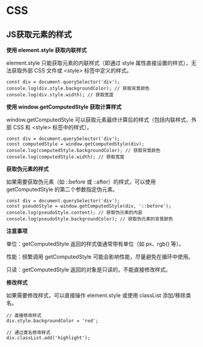 # CSS

## JS获取元素的样式

**使用 element.style 获取内联样式**

element.style 只能获取元素的内联样式（即通过 style 属性直接设置的样式），无法获取外部 CSS 文件或 \<style\> 标签中定义的样式。

```[.js]
const div = document.querySelector('div');
console.log(div.style.backgroundColor); // 获取背景颜色
console.log(div.style.width); // 获取宽度
```

**使用 window.getComputedStyle 获取计算样式**

window.getComputedStyle 可以获取元素最终计算后的样式（包括内联样式、外部 CSS 和 \<style\> 标签中的样式）。

```[.js]
const div = document.querySelector('div');
const computedStyle = window.getComputedStyle(div);
console.log(computedStyle.backgroundColor); // 获取背景颜色
console.log(computedStyle.width); // 获取宽度
```

**获取伪元素的样式**

如果需要获取伪元素（如 ::before 或 ::after）的样式，可以使用 getComputedStyle 的第二个参数指定伪元素。

```[.js]
const div = document.querySelector('div');
const pseudoStyle = window.getComputedStyle(div, '::before');
console.log(pseudoStyle.content); // 获取伪元素的内容
console.log(pseudoStyle.backgroundColor); // 获取伪元素的背景颜色
```

**注意事项**

单位：getComputedStyle 返回的样式值通常带有单位（如 px、rgb() 等）。

性能：频繁调用 getComputedStyle 可能会影响性能，尽量避免在循环中使用。

只读：getComputedStyle 返回的对象是只读的，不能直接修改样式。

**修改样式**

如果需要修改样式，可以直接操作 element.style 或使用 classList 添加/移除类名。

```[.js]
// 直接修改样式
div.style.backgroundColor = 'red';

// 通过类名修改样式
div.classList.add('highlight');
```